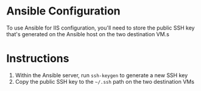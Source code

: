 # Ansible Configuration
To use Ansible for IIS configuration, you'll need to store the public SSH key that's generated on the Ansible host on the two destination VM.s

# Instructions
1. Within the Ansible server, run `ssh-keygen` to generate a new SSH key
2. Copy the public SSH key to the `~/.ssh` path on the two destination VMs